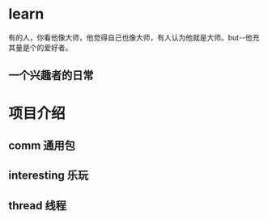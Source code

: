 # learn
有的人，你看他像大师，他觉得自己也像大师，有人认为他就是大师。but--他充其量是个的爱好者。   
## 一个兴趣者的日常    

# 项目介绍
## comm     通用包
## interesting      乐玩
## thread       线程

